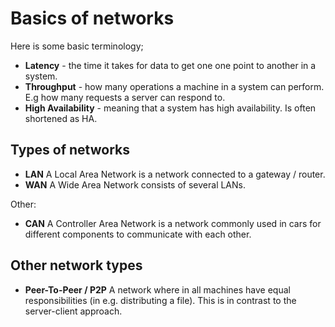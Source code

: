 # Basics of networks

Here is some basic terminology;

- **Latency** - the time it takes for data to get one one point to another in a
  system.
- **Throughput** - how many operations a machine in a system can perform. E.g
  how many requests a server can respond to.
- **High Availability** - meaning that a system has high availability. Is often
  shortened as HA.

## Types of networks

- **LAN** A Local Area Network is a network connected to a gateway / router.
- **WAN** A Wide Area Network consists of several LANs.

Other:

- **CAN** A Controller Area Network is a network commonly used in cars for
  different components to communicate with each other.

## Other network types

- **Peer-To-Peer / P2P** A network where in all machines have equal
  responsibilities (in e.g. distributing a file). This is in contrast to the
  server-client approach.
